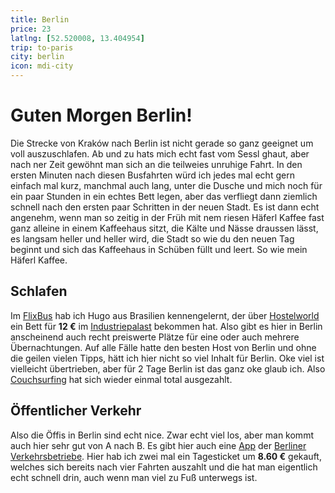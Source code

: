 ```yaml
---
title: Berlin
price: 23
latlng: [52.520008, 13.404954]
trip: to-paris
city: berlin
icon: mdi-city
---
```


# Guten Morgen Berlin!

Die Strecke von Kraków nach Berlin ist nicht gerade so ganz geeignet um voll auszuschlafen. Ab und zu hats mich echt fast vom Sessl ghaut, aber nach ner Zeit gewöhnt man sich an die teilweies unruhige Fahrt. In den ersten Minuten nach diesen Busfahrten würd ich jedes mal echt gern einfach mal kurz, manchmal auch lang, unter die Dusche und mich noch für ein paar Stunden in ein echtes Bett legen, aber das verfliegt dann ziemlich schnell nach den ersten paar Schritten in der neuen Stadt. Es ist dann echt angenehm, wenn man so zeitig in der Früh mit nem riesen Häferl Kaffee fast ganz alleine in einem Kaffeehaus sitzt, die Kälte und Nässe draussen lässt, es langsam heller und heller wird, die Stadt so wie du den neuen Tag beginnt und sich das Kaffeehaus in Schüben füllt und leert. So wie mein Häferl Kaffee.

<BaseImage src="berlin/berlin-1.jpg" class="mb-5" />

## Schlafen

Im <a href="https://www.flixbus.at/" target="_blank">FlixBus</a> hab ich Hugo aus Brasilien kennengelernt, der über <a href="https://www.hostelworld.com/" target="_blank">Hostelworld</a> ein Bett für **12 €** im <a href="https://ip-hostel.com/" target="_blank">Industriepalast</a> bekommen hat. Also gibt es hier in Berlin anscheinend auch recht preiswerte Plätze für eine oder auch mehrere Übernachtungen. Auf alle Fälle hatte den besten Host von Berlin und ohne die geilen vielen Tipps, hätt ich hier nicht so viel Inhalt für Berlin. Oke viel ist vielleicht übertrieben, aber für 2 Tage Berlin ist das ganz oke glaub ich. Also <a href="" target="_blank">Couchsurfing</a> hat sich wieder einmal total ausgezahlt.

<BaseImage src="berlin/berlin-2.jpg" class="mb-5" />

## Öffentlicher Verkehr

Also die Öffis in Berlin sind echt nice. Zwar echt viel los, aber man kommt auch hier sehr gut von A nach B. Es gibt hier auch eine <a href="https://play.google.com/store/apps/details?id=de.eos.uptrade.android.fahrinfo.berlin" target="_blank">App</a> der <a href="https://www.bvg.de/" target="_blank">Berliner Verkehrsbetriebe</a>. Hier hab ich zwei mal ein Tagesticket um **8.60 €** gekauft, welches sich bereits nach vier Fahrten auszahlt und die hat man eigentlich echt schnell drin, auch wenn man viel zu Fuß unterwegs ist.

<BaseImage src="berlin/berlin-3.jpg" class="mb-5" />